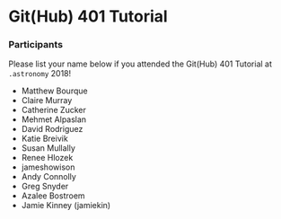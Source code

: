 # Git(Hub) 401 Tutorial

### Participants

Please list your name below if you attended the Git(Hub) 401 Tutorial at `.astronomy` 2018!

- Matthew Bourque
- Claire Murray
- Catherine Zucker
- Mehmet Alpaslan
- David Rodriguez
- Katie Breivik
- Susan Mullally
- Renee Hlozek
- jameshowison
- Andy Connolly
- Greg Snyder
- Azalee Bostroem
- Jamie Kinney (jamiekin)
